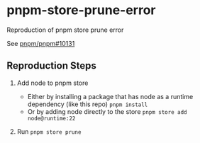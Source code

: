 # pnpm-store-prune-error
Reproduction of pnpm store prune error

See [pnpm/pnpm#10131](https://github.com/pnpm/pnpm/issues/10131)

## Reproduction Steps

1. Add node to pnpm store

   - Either by installing a package that has node as a runtime dependency (like this repo) `pnpm install`
   - Or by adding node directly to the store `pnpm store add node@runtime:22`

2. Run `pnpm store prune`